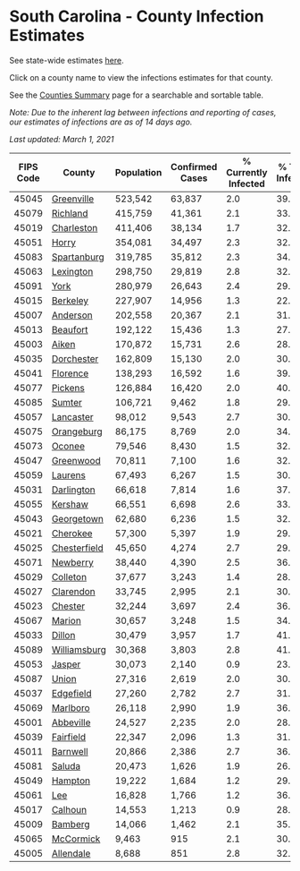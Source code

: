 # South Carolina - County Infection Estimates

See state-wide estimates [here](/infections/us-sc).

Click on a county name to view the infections estimates for that county.

See the [Counties Summary](/infections/summary-counties) page for a searchable and sortable table.

*Note: Due to the inherent lag between infections and reporting of cases, our estimates of infections are as of 14 days ago.*

*Last updated: March 1, 2021*

|   FIPS Code |                       County |   Population |   Confirmed Cases |   % Currently Infected |   % Total Infected |
|-------------|------------------------------|--------------|-------------------|------------------------|--------------------|
|       45045 |     [Greenville](greenville) |      523,542 |            63,837 |                    2.0 |               39.1 |
|       45079 |         [Richland](richland) |      415,759 |            41,361 |                    2.1 |               33.1 |
|       45019 |     [Charleston](charleston) |      411,406 |            38,134 |                    1.7 |               32.1 |
|       45051 |               [Horry](horry) |      354,081 |            34,497 |                    2.3 |               32.2 |
|       45083 |   [Spartanburg](spartanburg) |      319,785 |            35,812 |                    2.3 |               34.8 |
|       45063 |       [Lexington](lexington) |      298,750 |            29,819 |                    2.8 |               32.0 |
|       45091 |                 [York](york) |      280,979 |            26,643 |                    2.4 |               29.6 |
|       45015 |         [Berkeley](berkeley) |      227,907 |            14,956 |                    1.3 |               22.0 |
|       45007 |         [Anderson](anderson) |      202,558 |            20,367 |                    2.1 |               31.4 |
|       45013 |         [Beaufort](beaufort) |      192,122 |            15,436 |                    1.3 |               27.1 |
|       45003 |               [Aiken](aiken) |      170,872 |            15,731 |                    2.6 |               28.6 |
|       45035 |     [Dorchester](dorchester) |      162,809 |            15,130 |                    2.0 |               30.0 |
|       45041 |         [Florence](florence) |      138,293 |            16,592 |                    1.6 |               39.5 |
|       45077 |           [Pickens](pickens) |      126,884 |            16,420 |                    2.0 |               40.5 |
|       45085 |             [Sumter](sumter) |      106,721 |             9,462 |                    1.8 |               29.8 |
|       45057 |       [Lancaster](lancaster) |       98,012 |             9,543 |                    2.7 |               30.6 |
|       45075 |     [Orangeburg](orangeburg) |       86,175 |             8,769 |                    2.0 |               34.0 |
|       45073 |             [Oconee](oconee) |       79,546 |             8,430 |                    1.5 |               32.8 |
|       45047 |       [Greenwood](greenwood) |       70,811 |             7,100 |                    1.6 |               32.5 |
|       45059 |           [Laurens](laurens) |       67,493 |             6,267 |                    1.5 |               30.2 |
|       45031 |     [Darlington](darlington) |       66,618 |             7,814 |                    1.6 |               37.7 |
|       45055 |           [Kershaw](kershaw) |       66,551 |             6,698 |                    2.6 |               33.8 |
|       45043 |     [Georgetown](georgetown) |       62,680 |             6,236 |                    1.5 |               32.7 |
|       45021 |         [Cherokee](cherokee) |       57,300 |             5,397 |                    1.9 |               29.2 |
|       45025 | [Chesterfield](chesterfield) |       45,650 |             4,274 |                    2.7 |               29.9 |
|       45071 |         [Newberry](newberry) |       38,440 |             4,390 |                    2.5 |               36.9 |
|       45029 |         [Colleton](colleton) |       37,677 |             3,243 |                    1.4 |               28.4 |
|       45027 |       [Clarendon](clarendon) |       33,745 |             2,995 |                    2.1 |               30.7 |
|       45023 |           [Chester](chester) |       32,244 |             3,697 |                    2.4 |               36.8 |
|       45067 |             [Marion](marion) |       30,657 |             3,248 |                    1.5 |               34.3 |
|       45033 |             [Dillon](dillon) |       30,479 |             3,957 |                    1.7 |               41.4 |
|       45089 | [Williamsburg](williamsburg) |       30,368 |             3,803 |                    2.8 |               41.7 |
|       45053 |             [Jasper](jasper) |       30,073 |             2,140 |                    0.9 |               23.9 |
|       45087 |               [Union](union) |       27,316 |             2,619 |                    2.0 |               30.2 |
|       45037 |       [Edgefield](edgefield) |       27,260 |             2,782 |                    2.7 |               31.8 |
|       45069 |         [Marlboro](marlboro) |       26,118 |             2,990 |                    1.9 |               36.9 |
|       45001 |       [Abbeville](abbeville) |       24,527 |             2,235 |                    2.0 |               28.8 |
|       45039 |       [Fairfield](fairfield) |       22,347 |             2,096 |                    1.3 |               31.5 |
|       45011 |         [Barnwell](barnwell) |       20,866 |             2,386 |                    2.7 |               36.8 |
|       45081 |             [Saluda](saluda) |       20,473 |             1,626 |                    1.9 |               26.8 |
|       45049 |           [Hampton](hampton) |       19,222 |             1,684 |                    1.2 |               29.0 |
|       45061 |                   [Lee](lee) |       16,828 |             1,766 |                    1.2 |               36.2 |
|       45017 |           [Calhoun](calhoun) |       14,553 |             1,213 |                    0.9 |               28.5 |
|       45009 |           [Bamberg](bamberg) |       14,066 |             1,462 |                    2.1 |               35.7 |
|       45065 |       [McCormick](mccormick) |        9,463 |               915 |                    2.1 |               30.0 |
|       45005 |       [Allendale](allendale) |        8,688 |               851 |                    2.8 |               32.7 |